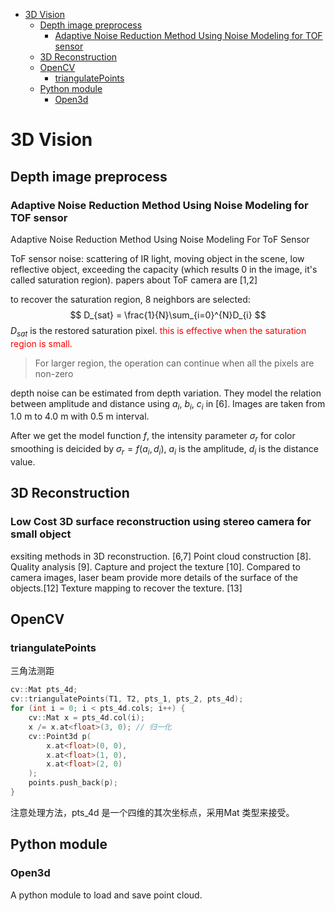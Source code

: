 
<!-- vim-markdown-toc GFM -->

* [3D Vision](#3d-vision)
	* [Depth image preprocess](#depth-image-preprocess)
		* [Adaptive Noise Reduction Method Using Noise Modeling for TOF sensor](#adaptive-noise-reduction-method-using-noise-modeling-for-tof-sensor)
	* [3D Reconstruction](#3d-reconstruction)
	* [OpenCV](#opencv)
		* [triangulatePoints](#triangulatepoints)
	* [Python module](#python-module)
		* [Open3d](#open3d)

<!-- vim-markdown-toc -->
# 3D Vision

## Depth image preprocess

### Adaptive Noise Reduction Method Using Noise Modeling for TOF sensor

Adaptive Noise Reduction Method Using Noise Modeling For ToF Sensor

ToF sensor noise: scattering of IR light, moving object in the scene, low reflective object, exceeding the capacity (which results 0 in the image, it's called saturation region). papers about ToF camera are [1,2]

to recover the saturation region, 8 neighbors are selected:
$$ D_{sat} = \frac{1}{N}\sum_{i=0}^{N}D_{i} $$
$D_{sat}$ is the restored saturation pixel. <font color='#ff0000'> this is effective when the saturation region is small. </font>
> For larger region, the operation can continue when all the pixels are non-zero

depth noise can be estimated from depth variation. They model the relation between amplitude and distance using $a_{i}$, $b_{i}$, $c_{i}$ in [6]. Images are taken from 1.0 m to 4.0 m with 0.5 m interval.

After we get the model function $f$, the intensity parameter $\sigma_{r}$ for color smoothing is deicided by $\sigma_{r}=f(a_{i}, d_{i})$, $a_{i}$ is the amplitude, $d_{i}$ is the distance value.

## 3D Reconstruction

### Low Cost 3D surface reconstruction using stereo camera for small object

exsiting methods in 3D reconstruction. [6,7] Point cloud construction [8]. Quality analysis [9]. Capture and project the texture [10]. Compared to camera images, laser beam provide more details of the surface of the objects.[12] Texture mapping to recover the texture. [13]

## OpenCV

### triangulatePoints

三角法测距

```c++
cv::Mat pts_4d;
cv::triangulatePoints(T1, T2, pts_1, pts_2, pts_4d);
for (int i = 0; i < pts_4d.cols; i++) {
    cv::Mat x = pts_4d.col(i);
    x /= x.at<float>(3, 0); // 归一化
    cv::Point3d p(
        x.at<float>(0, 0),
        x.at<float>(1, 0),
        x.at<float>(2, 0)
    );
    points.push_back(p);
}
```

注意处理方法，pts_4d 是一个四维的其次坐标点，采用Mat 类型来接受。

## Python module

### Open3d

A python module to load and save point cloud.
